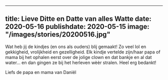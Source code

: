 
---
title: Lieve Ditte en Datte van alles Watte
date: 2020-05-16
publishdate: 2020-05-15
image: "/images/stories/20200516.jpg"
---

Wat heb jij de kindjes (en ons als ouders) blij gemaakt! Zo veel lol en gekkigheid, vrolijkheid en gezelligheid. Elk kindje vertelde zijn/haar papa of mama bij het ophalen eerst over de jolige clown en dat bankje en al dat water... en dan gingen ze bij het herleven wèèr stralen. Heel erg bedankt!

Liefs de papa en mama van Daniël